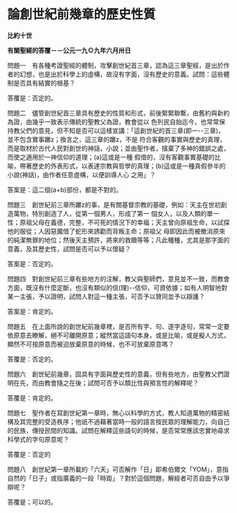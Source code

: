 # 論創世紀前幾章的歷史性質


**比約十世**

**有關聖經的答覆－－公元一九Ｏ九年六月卅日**





問題一　有各種考證聖經的體制，攻擊創世紀首三章，認為這三章聖經，是出於作者的幻想，也是出於科學上的虛構，故沒有字面，沒有歷史的意義。試問：這些體制是否具有結實的根基？

答覆是：否定的。

問題二　儘管創世紀首三章具有歷史的性質和形式，前後緊緊聯繫，由舊約與新約為證，由幾乎一致表示傳統的聖教父為證，教會從以
色列民自始迄今，也常常保持教父們的意見，但不知是否可以這樣宣講：「這創世紀的首三章(即一--三章)，並不包含實事躑z；換言之，這三章的躑z，不是
符合客觀的事實與歷史的真理，而是取材於古代人民對創世的神話，小說；並由聖作者，擯棄了多神的錯誤之處，而使之適用於一神信仰的道理；(a)這或是一種
假借的，沒有客觀事實基礎的比喻，帶著歷史的外表形式，以表達宗教與哲學的真理；(b)這或是一種真假參半的小說(神話)，由作者任意虛構，以便訓導人心
之用」？

答案是：這二個(a+b)部份，都是不對的。

問題三　創世紀前三章所躑z的事，是有關基督宗教的基礎，例如：天主在世初創造萬物，特別創造了人，從第一個男人，形成了第一
個女人，以及人類的單一性；原祖父母在義德，完整，不可死的情況下的幸福；天主曾向原祖生命，以試探他的服從；人因惡魔借了蛇形來誘勸而背叛主命；原祖父
母即因此而被撤消原來的純潔無罪的地位；然後天主預許，將來的救贖等等；凡此種種，尤其是那字面的意義，及其歷史性，試問是否可以予以懷疑？

答案是：否定的。

問題四　對創世紀前三章有些地方的注解，教父與聖師們，意見並不一致，而教會方面，既沒有什麼定斷，也沒有類似的信(理)--信仰，可資依據；如有人明智地對某一主張，予以證明，試問人對這一種主張，可否予以贊同並予以辯護？

答案是：肯定的。

問題五　在上面所說的創世紀前幾章裡，是否所有字、句、逐字逐句，常常一定要依原意去瞭解，絕不可離開原意；縱然當這語句本身，或是比喻，或是擬人方式，顯然不可按原意而被迫放棄原意的時候，也不可放棄原意嗎？

答覆是：否定的。

問題六　創世紀前幾章，固具有字面與歷史性的意義，但有些地方，由聖教父們證明在先，而由教會隨之在後；試問可否予以類比性與預言性的解釋呢？

答覆是：肯定的。

問題七　聖作者在寫創世紀第一章時，無心以科學的方式，教人知道萬物的精密結構及其完整的受造秩序；他祇不過藉著當時一般的語言按民眾的理解能力，向自己的民族，傳授民間的知識。試問在解釋這些語句的時候，是否常常應該忠實地尋求科學式的字句原意呢？

答覆是：否定的

問題八　創世紀第一章所載的「六天」可否解作「日」即希伯爾文「YOM」，意指自然的「日子」或指廣義的一段「時距」？對於這個問題，解經者可否自由予以爭辯呢？

答覆是；可以的。

